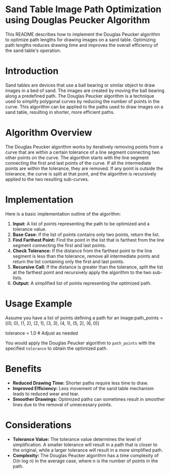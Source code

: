 # Sand Table Image Path Optimization using Douglas Peucker Algorithm

This README describes how to implement the Douglas Peucker algorithm to optimize path lengths for drawing images on a sand table. Optimizing path lengths reduces drawing time and improves the overall efficiency of the sand table's operation.

# Introduction

Sand tables are devices that use a ball bearing or similar object to draw images in a bed of sand. The images are created by moving the ball bearing along a predefined path. The Douglas Peucker algorithm is a technique used to simplify polygonal curves by reducing the number of points in the curve. This algorithm can be applied to the paths used to draw images on a sand table, resulting in shorter, more efficient paths.

# Algorithm Overview

The Douglas Peucker algorithm works by iteratively removing points from a curve that are within a certain tolerance of a line segment connecting two other points on the curve. The algorithm starts with the line segment connecting the first and last points of the curve. If all the intermediate points are within the tolerance, they are removed. If any point is outside the tolerance, the curve is split at that point, and the algorithm is recursively applied to the two resulting sub-curves.

# Implementation

Here is a basic implementation outline of the algorithm:

1. **Input:** A list of points representing the path to be optimized and a tolerance value.  
2. **Base Case:** If the list of points contains only two points, return the list.  
3. **Find Farthest Point:** Find the point in the list that is farthest from the line segment connecting the first and last points.  
4. **Check Tolerance:** If the distance from the farthest point to the line segment is less than the tolerance, remove all intermediate points and return the list containing only the first and last points.  
5. **Recursive Call:** If the distance is greater than the tolerance, split the list at the farthest point and recursively apply the algorithm to the two sub-lists.  
6. **Output:** A simplified list of points representing the optimized path.

# Usage Example

Assume you have a list of points defining a path for an image:path\_points \= \[(0, 0), (1, 2), (2, 1), (3, 3), (4, 1), (5, 2), (6, 0)\]

tolerance \= 1.0  \# Adjust as needed

You would apply the Douglas Peucker algorithm to `path_points` with the specified `tolerance` to obtain the optimized path.

# Benefits

* **Reduced Drawing Time:** Shorter paths require less time to draw.  
* **Improved Efficiency:** Less movement of the sand table mechanism leads to reduced wear and tear.  
* **Smoother Drawings:** Optimized paths can sometimes result in smoother lines due to the removal of unnecessary points.

# Considerations

* **Tolerance Value:** The tolerance value determines the level of simplification. A smaller tolerance will result in a path that is closer to the original, while a larger tolerance will result in a more simplified path.  
* **Complexity:** The Douglas Peucker algorithm has a time complexity of O(n log n) in the average case, where n is the number of points in the path.
